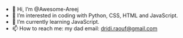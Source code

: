 - 👋 Hi, I’m @Awesome-Areej
- 👀 I’m interested in coding with Python, CSS, HTML and JavaScript.
- 🌱 I’m currently learning JavaScript. 
- 📫 How to reach me: my dad email: dridi.raouf@gmail.com

<!---
Awesome-Areej/Awesome-Areej is a ✨ special ✨ repository because its `README.md` (this file) appears on your GitHub profile.
You can click the Preview link to take a look at your changes.
--->
